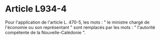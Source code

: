# Article L934-4

Pour l'application de l'article L. 470-5, les mots : " le ministre chargé de l'économie ou son représentant " sont remplacés par les mots : " l'autorité compétente de la Nouvelle-Calédonie ".
